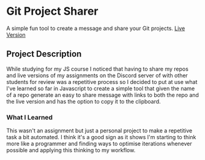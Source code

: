 # Git Project Sharer

A simple fun tool to create a message and share your Git projects.
[Live Version](https://davidelucifora.github.io/git-project-sharer)
## Project Description

While studying for my JS course I noticed that having to share my repos and live versions of my assignments on the Discord server of with other students for review was a repetitive process so I decided to put at use what I've learned so far in Javascript to create a simple tool that given the name of a repo generate an easy to share message with links to both the repo and the live version and has the option to copy it to the clipboard.

### What I Learned

This wasn't an assignment but just a personal project to make a repetitive task a bit automated. I think it's a good sign as it shows I'm starting to think more like a programmer and finding ways to optimise iterations whenever possible and applying this thinking to my workflow.

